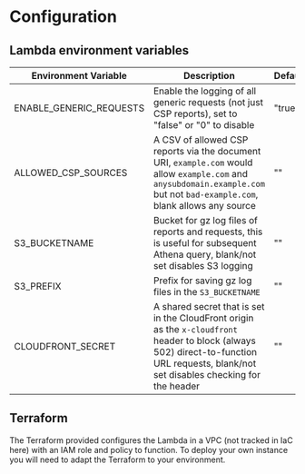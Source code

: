 # Configuration

## Lambda environment variables

|Environment Variable|Description|Default|
|-|-|-|
|ENABLE_GENERIC_REQUESTS|Enable the logging of all generic requests (not just CSP reports), set to "false" or "0" to disable|"true"|
|ALLOWED_CSP_SOURCES|A CSV of allowed CSP reports via the document URI, `example.com` would allow `example.com` and `anysubdomain.example.com` but not `bad-example.com`, blank allows any source|""|
|S3_BUCKETNAME|Bucket for gz log files of reports and requests, this is useful for subsequent Athena query, blank/not set disables S3 logging|""|
|S3_PREFIX|Prefix for saving gz log files in the `S3_BUCKETNAME`|""|
|CLOUDFRONT_SECRET|A shared secret that is set in the CloudFront origin as the `x-cloudfront` header to block (always 502) direct-to-function URL requests, blank/not set disables checking for the header|""|

## Terraform

The Terraform provided configures the Lambda in a VPC (not tracked in IaC here) with an IAM role and policy to function. To deploy your own instance you will need to adapt the Terraform to your environment.
